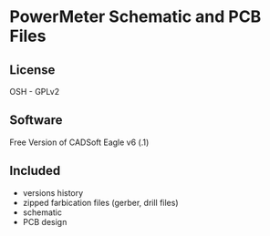 PowerMeter Schematic and PCB Files
==============

License
--------------
OSH - GPLv2

Software
--------------
Free Version of CADSoft Eagle v6 (.1)

Included
--------------
- versions history
- zipped farbication files (gerber, drill files)
- schematic
- PCB design
